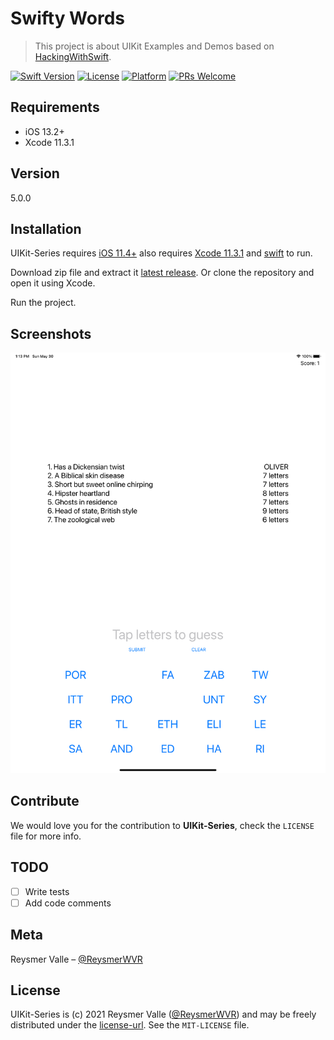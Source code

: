 # Swifty Words

> This project is about UIKit Examples and Demos based on [HackingWithSwift](https://github.com/twostraws/HackingWithSwift).

[![Swift Version][swift-image]][swift-url]
[![License][license-image]][license-url]
[![Platform](https://img.shields.io/cocoapods/p/LFAlertController.svg?style=flat)](https://developer.apple.com/ios/)
[![PRs Welcome](https://img.shields.io/badge/PRs-welcome-brightgreen.svg?style=flat-square)](http://makeapullrequest.com)

## Requirements

- iOS 13.2+
- Xcode 11.3.1

## Version

5.0.0

## Installation

UIKit-Series requires [iOS 11.4+](https://developer.apple.com/ios/) also requires [Xcode 11.3.1](https://developer.apple.com/xcode/) and [swift](https://developer.apple.com/swift/) to run.

Download zip file and extract it [latest release](https://github.com/reysmerwvr/UIKit-Series/SwiftyWords). Or clone the repository and open it using Xcode.

Run the project.

## Screenshots

![](swifty-words.png)

## Contribute

We would love you for the contribution to **UIKit-Series**, check the ``LICENSE`` file for more info.

## TODO

- [ ] Write tests
- [ ] Add code comments

## Meta

Reysmer Valle – [@ReysmerWVR]

## License

UIKit-Series is (c) 2021 Reysmer Valle ([@ReysmerWVR]) and may be freely distributed under the [license-url]. See the `MIT-LICENSE` file.

[swift-image]: https://img.shields.io/badge/swift-5.0-orange.svg
[swift-url]: https://swift.org/
[license-image]: https://img.shields.io/badge/License-MIT-blue.svg
[license-url]: https://github.com/reysmerwvr/UIKit-Series/tree/master/LICENSE
[travis-image]: https://img.shields.io/travis/dbader/node-datadog-metrics/master.svg?style=flat-square
[@ReysmerWVR]: <http://twitter.com/ReysmerWVR>

